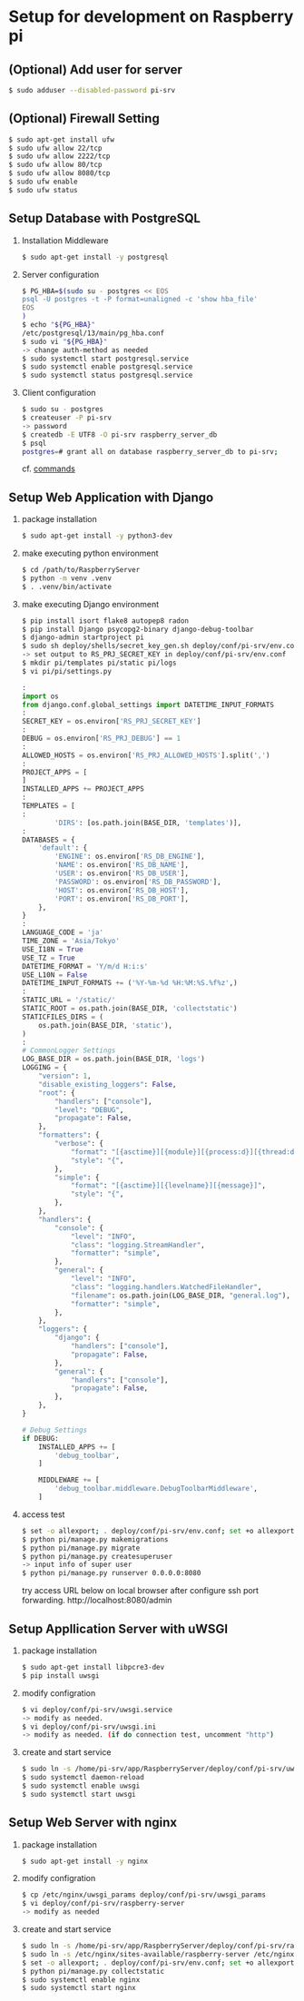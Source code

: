 # Setup for development on Raspberry pi
## (Optional) Add user for server
```sh
$ sudo adduser --disabled-password pi-srv
```

## (Optional) Firewall Setting
```sh
$ sudo apt-get install ufw
$ sudo ufw allow 22/tcp
$ sudo ufw allow 2222/tcp
$ sudo ufw allow 80/tcp
$ sudo ufw allow 8080/tcp
$ sudo ufw enable
$ sudo ufw status
```

## Setup Database with PostgreSQL
1. Installation Middleware
    ```sh
    $ sudo apt-get install -y postgresql
    ```
1. Server configuration
    ```sh
    $ PG_HBA=$(sudo su - postgres << EOS
    psql -U postgres -t -P format=unaligned -c 'show hba_file'
    EOS
    )
    $ echo "${PG_HBA}"
    /etc/postgresql/13/main/pg_hba.conf
    $ sudo vi "${PG_HBA}"
    -> change auth-method as needed
    $ sudo systemctl start postgresql.service
    $ sudo systemctl enable postgresql.service
    $ sudo systemctl status postgresql.service
    ```
1. Client configuration
    ```sh
    $ sudo su - postgres
    $ createuser -P pi-srv
    -> password
    $ createdb -E UTF8 -O pi-srv raspberry_server_db
    $ psql
    postgres=# grant all on database raspberry_server_db to pi-srv;
    ```
    cf. [commands](https://www.postgresql.jp/document/9.2/html/reference-client.html)

## Setup Web Application with Django
1. package installation
    ```sh
    $ sudo apt-get install -y python3-dev
    ```

1. make executing python environment
    ```sh
    $ cd /path/to/RaspberryServer
    $ python -m venv .venv
    $ . .venv/bin/activate
    ```

1. make executing Django environment
    ```sh
    $ pip install isort flake8 autopep8 radon
    $ pip install Django psycopg2-binary django-debug-toolbar
    $ django-admin startproject pi
    $ sudo sh deploy/shells/secret_key_gen.sh deploy/conf/pi-srv/env.conf
    -> set output to RS_PRJ_SECRET_KEY in deploy/conf/pi-srv/env.conf
    $ mkdir pi/templates pi/static pi/logs
    $ vi pi/pi/settings.py
    ```
    ```python
    :
    import os
    from django.conf.global_settings import DATETIME_INPUT_FORMATS
    :
    SECRET_KEY = os.environ['RS_PRJ_SECRET_KEY']
    :
    DEBUG = os.environ['RS_PRJ_DEBUG'] == 1
    :
    ALLOWED_HOSTS = os.environ['RS_PRJ_ALLOWED_HOSTS'].split(',')
    :
    PROJECT_APPS = [
    ]
    INSTALLED_APPS += PROJECT_APPS
    :
    TEMPLATES = [
    :
            'DIRS': [os.path.join(BASE_DIR, 'templates')],
    :
    DATABASES = {
        'default': {
            'ENGINE': os.environ['RS_DB_ENGINE'],
            'NAME': os.environ['RS_DB_NAME'],
            'USER': os.environ['RS_DB_USER'],
            'PASSWORD': os.environ['RS_DB_PASSWORD'],
            'HOST': os.environ['RS_DB_HOST'],
            'PORT': os.environ['RS_DB_PORT'],
        },
    }
    :
    LANGUAGE_CODE = 'ja'
    TIME_ZONE = 'Asia/Tokyo'
    USE_I18N = True
    USE_TZ = True
    DATETIME_FORMAT = 'Y/m/d H:i:s'
    USE_L10N = False
    DATETIME_INPUT_FORMATS += ('%Y-%m-%d %H:%M:%S.%f%z',)
    :
    STATIC_URL = '/static/'
    STATIC_ROOT = os.path.join(BASE_DIR, 'collectstatic')
    STATICFILES_DIRS = (
        os.path.join(BASE_DIR, 'static'),
    )
    :
    # CommonLogger Settings
    LOG_BASE_DIR = os.path.join(BASE_DIR, 'logs')
    LOGGING = {
        "version": 1,
        "disable_existing_loggers": False,
        "root": {
            "handlers": ["console"],
            "level": "DEBUG",
            "propagate": False,
        },
        "formatters": {
            "verbose": {
                "format": "[{asctime}][{module}][{process:d}][{thread:d}][{levelname}][{message}]",
                "style": "{",
            },
            "simple": {
                "format": "[{asctime}][{levelname}][{message}]",
                "style": "{",
            },
        },
        "handlers": {
            "console": {
                "level": "INFO",
                "class": "logging.StreamHandler",
                "formatter": "simple",
            },
            "general": {
                "level": "INFO",
                "class": "logging.handlers.WatchedFileHandler",
                "filename": os.path.join(LOG_BASE_DIR, "general.log"),
                "formatter": "simple",
            },
        },
        "loggers": {
            "django": {
                "handlers": ["console"],
                "propagate": False,
            },
            "general": {
                "handlers": ["console"],
                "propagate": False,
            },
        },
    }

    # Debug Settings
    if DEBUG:
        INSTALLED_APPS += [
            'debug_toolbar',
        ]

        MIDDLEWARE += [
            'debug_toolbar.middleware.DebugToolbarMiddleware',
        ]
    ```

1. access test
    ```sh
    $ set -o allexport; . deploy/conf/pi-srv/env.conf; set +o allexport
    $ python pi/manage.py makemigrations
    $ python pi/manage.py migrate
    $ python pi/manage.py createsuperuser
    -> input info of super user
    $ python pi/manage.py runserver 0.0.0.0:8080
    ```
    try access URL below on local browser after configure ssh port forwarding.
    http://localhost:8080/admin

## Setup Appllication Server with uWSGI
1. package installation
    ```sh
    $ sudo apt-get install libpcre3-dev
    $ pip install uwsgi
    ```
1. modify configration
    ```sh
    $ vi deploy/conf/pi-srv/uwsgi.service
    -> modify as needed.
    $ vi deploy/conf/pi-srv/uwsgi.ini
    -> modify as needed. (if do connection test, uncomment "http")
    ```
1. create and start service
    ```sh
    $ sudo ln -s /home/pi-srv/app/RaspberryServer/deploy/conf/pi-srv/uwsgi.service /etc/systemd/system/uwsgi.service
    $ sudo systemctl daemon-reload
    $ sudo systemctl enable uwsgi
    $ sudo systemctl start uwsgi
    ```

## Setup Web Server with nginx
1. package installation
    ```sh
    $ sudo apt-get install -y nginx
    ```
1. modify configration
    ```sh
    $ cp /etc/nginx/uwsgi_params deploy/conf/pi-srv/uwsgi_params
    $ vi deploy/conf/pi-srv/raspberry-server
    -> modify as needed
    ```
1. create and start service
    ```sh
    $ sudo ln -s /home/pi-srv/app/RaspberryServer/deploy/conf/pi-srv/raspberry-server /etc/nginx/sites-available/raspberry-server
    $ sudo ln -s /etc/nginx/sites-available/raspberry-server /etc/nginx/sites-enabled/raspberry-server
    $ set -o allexport; . deploy/conf/pi-srv/env.conf; set +o allexport
    $ python pi/manage.py collectstatic
    $ sudo systemctl enable nginx
    $ sudo systemctl start nginx
    ```

